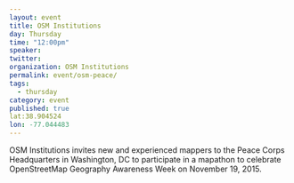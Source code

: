 ```yaml
---
layout: event
title: OSM Institutions 
day: Thursday
time: "12:00pm"
speaker: 
twitter: 
organization: OSM Institutions
permalink: event/osm-peace/
tags: 
  - thursday
category: event
published: true
lat:38.904524
lon: -77.044483
---
```


OSM Institutions invites new and experienced mappers to the Peace Corps Headquarters in Washington, DC to participate in a mapathon to celebrate OpenStreetMap Geography Awareness Week on November 19, 2015.
